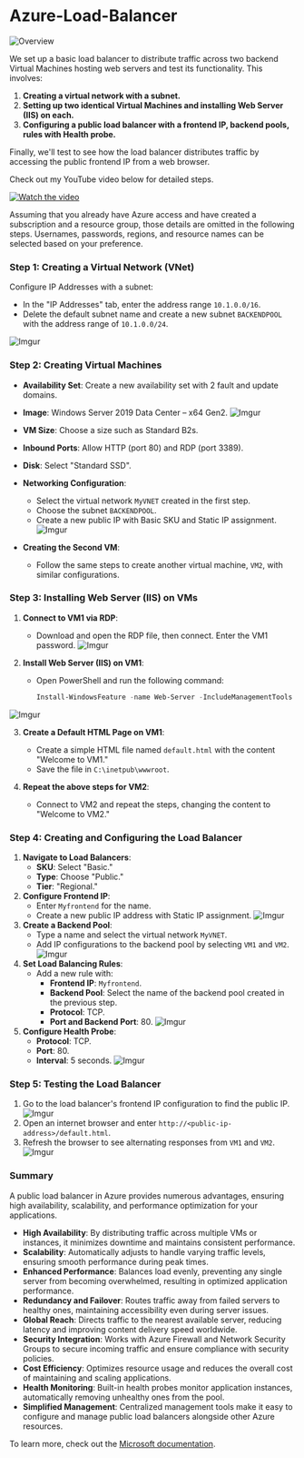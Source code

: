 # Azure-Load-Balancer
![Overview](https://i.imgur.com/wPOZXtx.jpg)

 We set up a basic load balancer to distribute traffic across two backend Virtual Machines hosting web servers and test its functionality. This involves:

1. **Creating a virtual network with a subnet.**
2. **Setting up two identical Virtual Machines and installing Web Server (IIS) on each.**
3. **Configuring a public load balancer with a frontend IP, backend pools, rules with Health probe.**

Finally, we'll test to see how the load balancer distributes traffic by accessing the public frontend IP from a web browser.

Check out my YouTube video below for detailed steps.

[![Watch the video](https://img.youtube.com/vi/N-QBBm2R1zg/0.jpg)](https://youtu.be/N-QBBm2R1zg) 

Assuming that you already have Azure access and have created a subscription and a resource group, those details are omitted in the following steps. Usernames, passwords, regions, and resource names can be selected based on your preference.

### Step 1: Creating a Virtual Network (VNet)
Configure IP Addresses with a subnet:
- In the "IP Addresses" tab, enter the address range `10.1.0.0/16`.
- Delete the default subnet name and create a new subnet `BACKENDPOOL` with the address range of `10.1.0.0/24`.
  
![Imgur](https://imgur.com/iAUqtmB.jpg)

### Step 2: Creating Virtual Machines
- **Availability Set**: Create a new availability set with 2 fault and update domains.
- **Image**: Windows Server 2019 Data Center – x64 Gen2.
![Imgur](https://imgur.com/nEuhPCa)

- **VM Size**: Choose a size such as Standard B2s.
- **Inbound Ports**: Allow HTTP (port 80) and RDP (port 3389).
- **Disk**: Select "Standard SSD".
- **Networking Configuration**:
  - Select the virtual network `MyVNET` created in the first step.
  - Choose the subnet `BACKENDPOOL`.
  - Create a new public IP with Basic SKU and Static IP assignment.
![Imgur](https://imgur.com/QKEG4wH)
- **Creating the Second VM**:
  - Follow the same steps to create another virtual machine, `VM2`, with similar configurations.

### Step 3: Installing Web Server (IIS) on VMs
1. **Connect to VM1 via RDP**:
   - Download and open the RDP file, then connect. Enter the VM1 password.
![Imgur](https://imgur.com/GETuXNp)

2. **Install Web Server (IIS) on VM1**:
   - Open PowerShell and run the following command:
     ```powershell
     Install-WindowsFeature -name Web-Server -IncludeManagementTools
     ```
![Imgur](https://imgur.com/LptPIxI)

3. **Create a Default HTML Page on VM1**:
   - Create a simple HTML file named `default.html` with the content "Welcome to VM1."
   - Save the file in `C:\inetpub\wwwroot`.

4. **Repeat the above steps for VM2**:
   - Connect to VM2 and repeat the steps, changing the content to "Welcome to VM2."

### Step 4: Creating and Configuring the Load Balancer
1. **Navigate to Load Balancers**:
   - **SKU**: Select "Basic."
   - **Type**: Choose "Public."
   - **Tier**: "Regional."
2. **Configure Frontend IP**:
   - Enter `Myfrontend` for the name.
   - Create a new public IP address with Static IP assignment.
![Imgur](https://imgur.com/RV8Wzp1)
3. **Create a Backend Pool**:
   - Type a name and select the virtual network `MyVNET`.
   - Add IP configurations to the backend pool by selecting `VM1` and `VM2`.
![Imgur](https://imgur.com/Va3AcTr)
4. **Set Load Balancing Rules**:
   - Add a new rule with:
     - **Frontend IP**: `Myfrontend`.
     - **Backend Pool**: Select the name of the backend pool created in the previous step.
     - **Protocol**: TCP.
     - **Port and Backend Port**: 80.
![Imgur](https://imgur.com/WEQmLfs)
5. **Configure Health Probe**:
   - **Protocol**: TCP.
   - **Port**: 80.
   - **Interval**: 5 seconds.
![Imgur](https://imgur.com/ffBkPm7)

### Step 5: Testing the Load Balancer
1. Go to the load balancer's frontend IP configuration to find the public IP.
![Imgur](https://imgur.com/UBEniDp)
3. Open an internet browser and enter `http://<public-ip-address>/default.html`.
4. Refresh the browser to see alternating responses from `VM1` and `VM2`.
![Imgur](https://imgur.com/ffBkPm7)

### Summary
A public load balancer in Azure provides numerous advantages, ensuring high availability, scalability, and performance optimization for your applications.

- **High Availability**: By distributing traffic across multiple VMs or instances, it minimizes downtime and maintains consistent performance.
- **Scalability**: Automatically adjusts to handle varying traffic levels, ensuring smooth performance during peak times.
- **Enhanced Performance**: Balances load evenly, preventing any single server from becoming overwhelmed, resulting in optimized application performance.
- **Redundancy and Failover**: Routes traffic away from failed servers to healthy ones, maintaining accessibility even during server issues.
- **Global Reach**: Directs traffic to the nearest available server, reducing latency and improving content delivery speed worldwide.
- **Security Integration**: Works with Azure Firewall and Network Security Groups to secure incoming traffic and ensure compliance with security policies.
- **Cost Efficiency**: Optimizes resource usage and reduces the overall cost of maintaining and scaling applications.
- **Health Monitoring**: Built-in health probes monitor application instances, automatically removing unhealthy ones from the pool.
- **Simplified Management**: Centralized management tools make it easy to configure and manage public load balancers alongside other Azure resources.

To learn more, check out the [Microsoft documentation](https://learn.microsoft.com/en-us/azure/load-balancer/load-balancer-overview).
